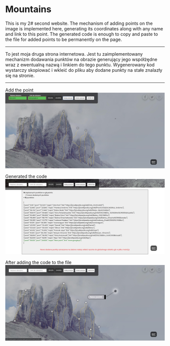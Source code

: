 # Mountains

This is my 2# second website.
The mechanism of adding points on the image is implemented here, generating its coordinates along with any name and link to this point.
The generated code is enough to copy and paste to the file for added points to be permanently on the page.
 
---------------------------------------------------------------------------------------------------------------------------------------

To jest moja druga strona internetowa.
Jest tu zaimplementowany mechanizm dodawania punktów na obrazie generujący jego współżędne wraz z ewentualną nazwą i linkiem do tego punktu.
Wygenerowany kod wystarczy skopiować i wkleić do pliku aby dodane punkty na stałe znalazły się na stronie. 

-----------------------------------------------------------------------------------------------------------------------------------------

Add the point
![alt text](https://github.com/GrzegorzStacel/Mountains/blob/master/images/Imges%20to%20README/Mountains_v1.jpg)

Generated the code
![alt text](https://github.com/GrzegorzStacel/Mountains/blob/master/images/Imges%20to%20README/Mountains_v2.jpg)

After adding the code to the file
![alt text](https://github.com/GrzegorzStacel/Mountains/blob/master/images/Imges%20to%20README/Mountains_v3.jpg)
